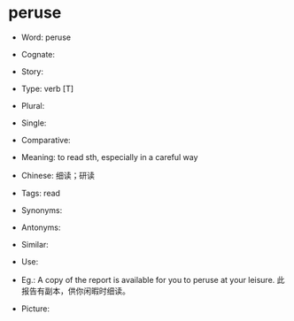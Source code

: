 # peruse

- Word: peruse
- Cognate: 
- Story: 

- Type: verb [T]
- Plural: 
- Single: 
- Comparative: 
- Meaning: to read sth, especially in a careful way
- Chinese: 细读；研读
- Tags: read
- Synonyms: 
- Antonyms: 
- Similar: 
- Use: 
- Eg.: A copy of the report is available for you to peruse at your leisure. 此报告有副本，供你闲暇时细读。
- Picture: 

